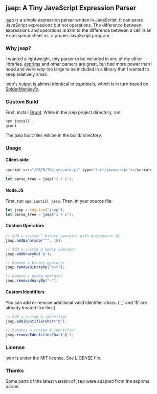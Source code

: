 ## jsep: A Tiny JavaScript Expression Parser

[jsep](https://ericsmekens.github.io/jsep/) is a simple expression parser written in JavaScript. It can parse JavaScript expressions but not operations. The difference between expressions and operations is akin to the difference between a cell in an Excel spreadsheet vs. a proper JavaScript program.

### Why jsep?

I wanted a lightweight, tiny parser to be included in one of my other libraries. [esprima](http://esprima.org/) and other parsers are great, but had more power than I need and were *way* too large to be included in a library that I wanted to keep relatively small.

jsep's output is almost identical to [esprima's](http://esprima.org/doc/index.html#ast), which is in turn based on [SpiderMonkey's](https://developer.mozilla.org/en-US/docs/SpiderMonkey/Parser_API).

### Custom Build

First, install [Grunt](http://gruntjs.com/). While in the jsep project directory, run:

```bash
npm install .
grunt
```

The jsep built files will be in the build/ directory.

### Usage

#### Client-side

```javascript
<script src="/PATH/TO/jsep.min.js" type="text/javascript"></script>
...
let parse_tree = jsep("1 + 1");
```

#### Node.JS

First, run `npm install jsep`. Then, in your source file:
```javascript
let jsep = require("jsep");
let parse_tree = jsep("1 + 1");
```

#### Custom Operators

```javascript
// Add a custom ^ binary operator with precedence 10
jsep.addBinaryOp("^", 10);

// Add a custom @ unary operator
jsep.addUnaryOp('@');

// Remove a binary operator
jsep.removeBinaryOp(">>>");

// Remove a unary operator
jsep.removeUnaryOp("~");
```

#### Custom Identifiers

You can add or remove additional valid identifier chars. ('_' and '$' are already treated like this.)

```javascript
// Add a custom @ identifier
jsep.addIdentifierChar("@");

// Removes a custom @ identifier
jsep.removeIdentifierChar('@');
```

### License

jsep is under the MIT license. See LICENSE file.

### Thanks

Some parts of the latest version of jsep were adapted from the esprima parser.
